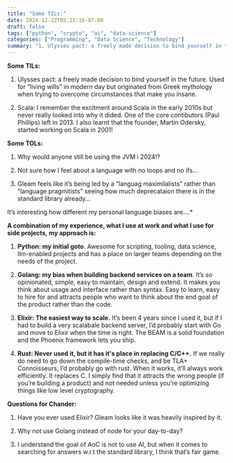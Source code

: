 ```yaml
---
title: "Some TILs:"
date: 2024-12-22T05:21:16-07:00
draft: false
tags: ["python", "crypto", "ai", "data-science"]
categories: ["Programming", "Data Science", "Technology"]
summary: "1. Ulysses pact: a freely made decision to bind yourself in the future. Used for “living wills” in modern day but originated from Greek…"
---
```


**Some TILs:**

1. Ulysses pact: a freely made decision to bind yourself in the future. Used for “living wills” in modern day but originated from Greek mythology when trying to overcome circumstances that make you insane.

2. Scala: I remember the excitment around Scala in the early 2010s but never really looked into why it dided. One of the core contibutors (Paul Phillips) left in 2013. I also learnt that the founder, Martin Odersky, started working on Scala in 2001!

**Some TOLs:**

1. Why would anyone still be using the JVM i 2024!?

2. Not sure how I feel about a language with no loops and no ifs…

3. Gleam feels like it’s being led by a “languag maximilalists” rather than “language pragmitists” seeing how much deprecataion there is in the standard library already…

It’s interesting how different my personal language biases are....*

**A combination of my experience, what I use at work and what I use for side projects, my approach is:**

1. **Python: my initial goto**. Awesome for scripting, tooling, data science, llm-enabled projects and has a place on larger teams depending on the needs of the project.

2. **Golang: my bias when building backend services on a team**. It’s so opinionated, simple, easy to maintain, design and extend. It makes you think about usage and interface rather than syntax. Easy to learn, easy to hire for and attracts people who want to think about the end goal of the product rather than the code.

3. **Elixir: The easiest way to scale.** It’s been 4 years since I used it, but if I had to build a very scalabale backend server, I’d probably start with Go and move to Elixir when the time is right. The BEAM is a solid foundation and the Phoenix framework lets you ship.

4. **Rust: Never used it, but it has it's place in replacing C/C++.** If we really do need to go down the compile-time checks, and be TLA+ Connoisseurs, I’d probably go with rust. When it works, it’ll always work efficiently. It replaces C. I simply find that it attracts the wrong people (if you’re building a product) and not needed unless you’re optimizing things like low level cryptography.

**Questions for Chander:**

1. Have you ever used Elixir? Gleam looks like it was heavily inspired by it.

2. Why not use Golang instead of node for your day-to-day?

3. I understand the goal of AoC is not to use AI, but when it comes to searching for answers w.r.t the standard library, I think that’s fair game.
